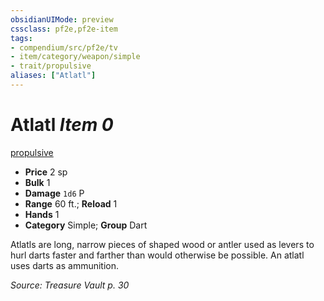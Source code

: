 ```yaml
---
obsidianUIMode: preview
cssclass: pf2e,pf2e-item
tags:
- compendium/src/pf2e/tv
- item/category/weapon/simple
- trait/propulsive
aliases: ["Atlatl"]
---
```

# Atlatl *Item 0*  
[propulsive](rules/traits/propulsive.md)  

- **Price** 2 sp
- **Bulk** 1
- **Damage** `1d6` P
- **Range** 60 ft.; **Reload** 1
- **Hands** 1
- **Category** Simple; **Group** Dart 

Atlatls are long, narrow pieces of shaped wood or antler used as levers to hurl darts faster and farther than would otherwise be possible. An atlatl uses darts as ammunition.

*Source: Treasure Vault p. 30*